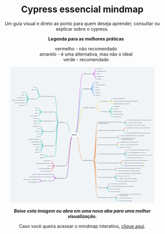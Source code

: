 <h1 align="center">Cypress essencial mindmap</h1>

<p align="center">Um guia visual e direto ao ponto para quem deseja aprender, consultar ou explicar sobre o cypress.</p>

<ol align="center"><strong>Legenda para as melhores práticas</strong>
  <p></p>
  <p>vermelho - não recomendado </br>
  amarelo - é uma alternativa, mas não o ideal </br>
  verde - recomendado </p>
</ol>

<p align="center"><img src="cypress-essencial-mindmap.png" width="90%"/></p>



<p align="center"><strong><i>Baixe esta imagem ou abra em uma nova aba para uma melhor visualização.</i></strong></p>
<p align="center">Caso você queira acessar o mindmap interativo, <a href="https://whimsical.com/XpeRr4NebcFJkC2Lpwm4W4">clique aqui</a>.</strong></p>
